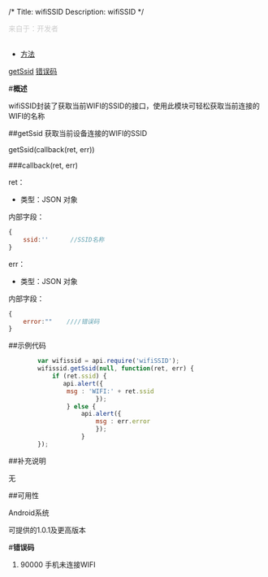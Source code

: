 /*
Title: wifiSSID
Description: wifiSSID
*/

<p style="color: #ccc;margin-bottom: 30px;">来自于：开发者</p>

<ul id="tab" class="clearfix">
	<li class="active"><a href="#method-content">方法</a></li>
</ul>
<div id="method-content">

<div class="outline">

[getSsid](#getSsid)
[错误码](#2)
</div>

#**概述**

wifiSSID封装了获取当前WIFI的SSID的接口，使用此模块可轻松获取当前连接的WIFI的名称

##getSsid
获取当前设备连接的WIFI的SSID

getSsid(callback(ret, err))<div id="getSsid"></div>

###callback(ret, err)

ret：

- 类型：JSON 对象

内部字段：

```js
{
	ssid:''      //SSID名称
}
```

err：

- 类型：JSON 对象

内部字段：

```js
{
    error:""    ////错误码
}
```

##示例代码

```js
		var wifissid = api.require('wifiSSID');
		wifissid.getSsid(null, function(ret, err) {
			if (ret.ssid) {
			   api.alert({
				msg : 'WIFI:' + ret.ssid
						});
				} else {
					api.alert({
						msg : err.error
						});
					}
		});
```

##补充说明

无

##可用性

Android系统

可提供的1.0.1及更高版本

#**错误码**<div id="2"></div>

1. 90000 手机未连接WIFI